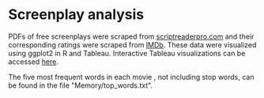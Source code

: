 # Screenplay analysis


PDFs of free screenplays were scraped from [scriptreaderpro.com](http://www.scriptreaderpro.com/best-screenplays-to-read/) and their corresponding ratings were scraped from [IMDb](http://www.imdb.com/). These data were visualized using ggplot2 in R and Tableau. Interactive Tableau visualizations can be accessed [here](https://public.tableau.com/views/ScreenplayAnalysis/Dashboard1?:embed=y&:display_count=yes&publish=yes).


The five most frequent words in each movie , not including stop words, can be found in the file "Memory/top_words.txt".
